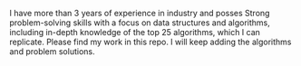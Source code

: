 I have more than 3 years of experience in industry and posses Strong problem-solving skills with a focus on data structures and algorithms, including in-depth knowledge of the top 25 algorithms, which I can replicate. Please find my work in this repo. I will keep adding the algorithms and problem solutions.
